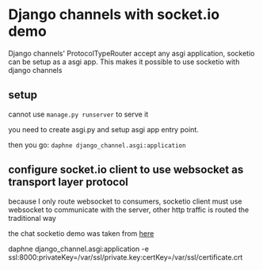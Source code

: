 # Django channels with socket.io demo

Django channels' ProtocolTypeRouter accept any asgi application, socketio can be setup as a asgi app.
This makes it possible to use socketio with django channels

## setup
cannot use `manage.py runserver` to serve it

you need to create asgi.py and setup asgi app entry point.

then you go: `daphne django_channel.asgi:application`

## configure socket.io client to use websocket as transport layer protocol
because I only route websocket to consumers, socketio client must use websocket to 
communicate with the server, other http traffic is routed the traditional way


the chat socketio demo was taken from [here](https://github.com/miguelgrinberg/python-socketio)

daphne django_channel.asgi:application -e ssl:8000:privateKey=/var/ssl/private.key:certKey=/var/ssl/certificate.crt